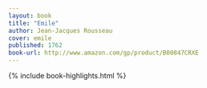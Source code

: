 ```yaml
---
layout: book
title: "Emile"
author: Jean-Jacques Rousseau
cover: emile
published: 1762
book-url: http://www.amazon.com/gp/product/B00847CRXE
---
```


{% include book-highlights.html %}

